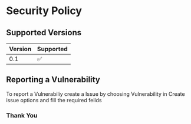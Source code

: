 # Security Policy

## Supported Versions

| Version | Supported          |
| ------- | ------------------ |
|   0.1   | :white_check_mark: |


## Reporting a Vulnerability

To report a Vulnerabiliy create a Issue by choosing Vulnerability in Create issue options and fill the required feilds 


### Thank You

